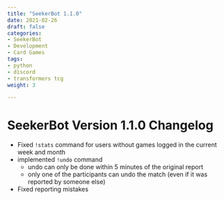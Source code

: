 ```yaml
---
title: "SeekerBot 1.1.0"
date: 2021-02-26
draft: false
categories:
- SeekerBot
- Development
- Card Games
tags:
- python
- discord
- transformers tcg
weight: 3

---
```


# SeekerBot Version 1.1.0 Changelog
- Fixed `!stats` command for users without games logged in the current week and month
- implemented `!undo` command
    - undo can only be done within 5 minutes of the original report
    - only one of the participants can undo the match (even if it was reported by someone else)
- Fixed reporting mistakes
<!--more-->
